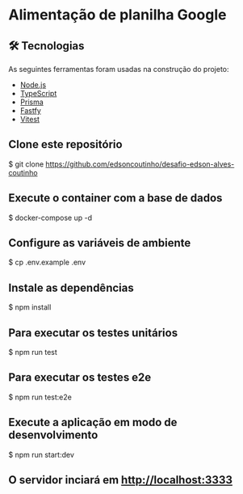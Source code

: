 
# Alimentação de planilha Google

## 🛠 Tecnologias

As seguintes ferramentas foram usadas na construção do projeto:

- [Node.js](<https://nodejs.org/en/>)
- [TypeScript](<https://www.typescriptlang.org/>)
- [Prisma](<https://www.prisma.io/>)
- [Fastfy](<https://fastify.dev/>)
- [Vitest](<https://vitest.dev/>)


## Clone este repositório
$ git clone <https://github.com/edsoncoutinho/desafio-edson-alves-coutinho>

## Execute o container com a base de dados
$ docker-compose up -d

## Configure as variáveis de ambiente
$ cp .env.example .env

## Instale as dependências
$ npm install

## Para executar os testes unitários
$ npm run test

## Para executar os testes e2e
$ npm run test:e2e

## Execute a aplicação em modo de desenvolvimento
$ npm run start:dev

## O servidor inciará em <http://localhost:3333>